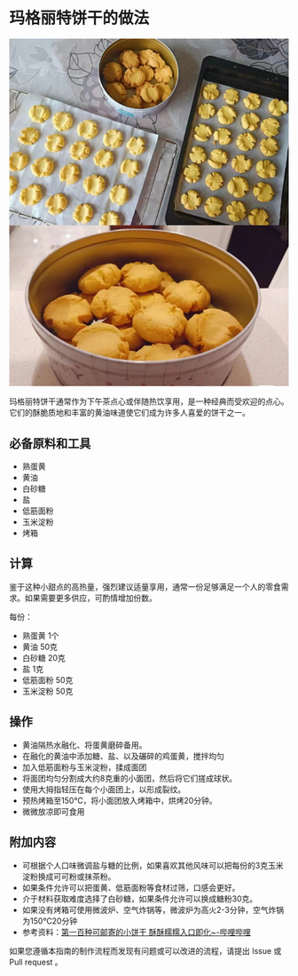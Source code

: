 <!-- 这是 HowToCook 菜谱仓库中的示例菜谱模板文件。 -->

<!-- 注意：在编写时，中文与英文或数字之间必须有且仅有一个空格。 -->

<!-- 注意：在编写时，标题与正文之间必须有且仅有一个空行。 -->

# 玛格丽特饼干的做法

<!-- 标题必须是 `菜名` + `的做法`。和文件名一致。 -->

<!-- 如果有图片更好。 -->

![玛格丽特成品](./玛格丽特饼干.jpg)

<!-- 在这里简单介绍菜的特点、营养价值、难度、预计制作时长。 -->

玛格丽特饼干通常作为下午茶点心或伴随热饮享用，是一种经典而受欢迎的点心。它们的酥脆质地和丰富的黄油味道使它们成为许多人喜爱的饼干之一。

## 必备原料和工具

<!-- 在这里列出必需原料。以方便大家快速判断自己手边的材料是否足够。-->

<!-- 注意：某些原料已经在厨房采购部分提及。这里不要重复提及： -->

<!-- 燃气灶, 饮用水, 锅, 食用油, 碗与盘子, 筷子, 炒勺, 洗涤剂, 抹布, 钢丝球, 菜刀 -->

<!-- 可以推荐购买哪个品牌的来方便决策。 -->

- 熟蛋黄
- 黄油
- 白砂糖
- 盐
- 低筋面粉
- 玉米淀粉
- 烤箱

## 计算

<!-- 这一章节里介绍一些计算公式，求得原料的量、重要的时间参数、混合比例，以便在后续操作中引用。 -->

<!-- 这里有两种情况： -->

<!-- 1. 可能会大批量做菜。例如：食堂给全校学生做西红柿鸡蛋、米饭、米粥。这种情况需要给出计算公式。 -->

<!-- 2. 固定菜量的产品菜。每份的容量一致而永远不会发生变化。这种情况需要给出一份的量。 -->

鉴于这种小甜点的高热量，强烈建议适量享用，通常一份足够满足一个人的零食需求。如果需要更多供应，可酌情增加份数。

每份：

<!-- 对于大小不一的食材，必须给出质量参考 -->

<!-- 对于可以自行斟酌加量的食材，必须给出建议添加的范围 -->

<!-- 请不要使用有大有小的容器作为单位！这会令人困惑，难以后续精准化。请使用毫升！ -->

- 熟蛋黄 1个
- 黄油  50克
- 白砂糖  20克
- 盐 1克
- 低筋面粉 50克
- 玉米淀粉 50克

## 操作

<!-- 在这里详细描述做菜的全部流程。 -->

<!-- 不允许使用不精准描述的词汇，例如：`适 量`、`少 量`、`中 量`、`适 当`。 -->

<!-- 在这里，如果操作的食材不是“全部食材”而是“部分食材”，也必须指明。否则默认指定的是全部原料。例如这里‘土豆’表示‘全部准备好的土豆’。 -->

- 黄油隔热水融化、将蛋黄磨碎备用。
- 在融化的黄油中添加糖、盐、以及碾碎的鸡蛋黄，搅拌均匀
- 加入低筋面粉与玉米淀粉，揉成面团
- 将面团均匀分割成大约8克重的小面团，然后将它们搓成球状。
- 使用大拇指轻压在每个小面团上，以形成裂纹。
- 预热烤箱至150℃，将小面团放入烤箱中，烘烤20分钟。
- 微微放凉即可食用

## 附加内容

<!-- 在这里额外补充一些注意事项、参考资料、安全须知等。 -->

- 可根据个人口味微调盐与糖的比例，如果喜欢其他风味可以把每份的3克玉米淀粉换成可可粉或抹茶粉。
- 如果条件允许可以把蛋黄、低筋面粉等食材过筛，口感会更好。
- 介于材料获取难度选择了白砂糖，如果条件允许可以换成糖粉30克。
- 如果没有烤箱可使用微波炉、空气炸锅等，微波炉为高火2-3分钟，空气炸锅为150℃20分钟
- 参考资料：[第一百种可邮寄的小饼干 酥酥糯糯入口即化~-哔哩哔哩](https://b23.tv/NZCsV0x)

<!-- 必须保留下面的文字。 -->

如果您遵循本指南的制作流程而发现有问题或可以改进的流程，请提出 Issue 或 Pull request 。

<!-- 在提交 Pull Request 前，请删除模板中的所有注释。 -->
